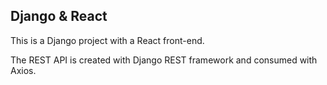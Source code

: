 ## Django & React

This is a Django project with a React front-end.

The REST API is created with Django REST framework and consumed with Axios.

